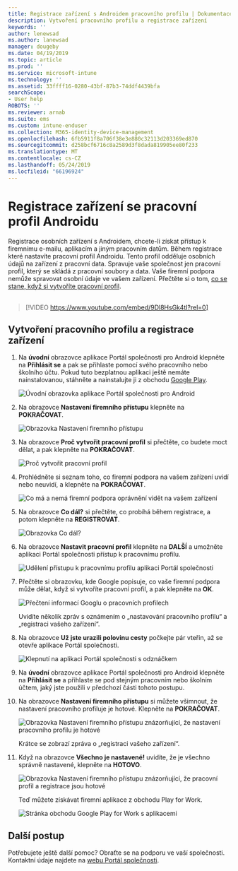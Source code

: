 ```yaml
---
title: Registrace zařízení s Androidem pracovního profilu | Dokumentace Microsoftu
description: Vytvoření pracovního profilu a registrace zařízení
keywords: ''
author: lenewsad
ms.author: lanewsad
manager: dougeby
ms.date: 04/19/2019
ms.topic: article
ms.prod: ''
ms.service: microsoft-intune
ms.technology: ''
ms.assetid: 33ffff16-0280-43bf-87b3-74ddf4439bfa
searchScope:
- User help
ROBOTS: ''
ms.reviewer: arnab
ms.suite: ems
ms.custom: intune-enduser
ms.collection: M365-identity-device-management
ms.openlocfilehash: 6fb5911f8a706f38e3e880c32113d203369ed870
ms.sourcegitcommit: d258bcf6716c8a2589d3f8dada819905ee80f233
ms.translationtype: MT
ms.contentlocale: cs-CZ
ms.lasthandoff: 05/24/2019
ms.locfileid: "66196924"
---
```

# <a name="enroll-device-with-android-work-profile"></a>Registrace zařízení se pracovní profil Androidu

Registrace osobních zařízení s Androidem, chcete-li získat přístup k firemnímu e-mailu, aplikacím a jiným pracovním datům. Během registrace které nastavíte pracovní profil Androidu. Tento profil odděluje osobních údajů na zařízení z pracovní data. Spravuje vaše společnost jen pracovní profil, který se skládá z pracovní soubory a data. Vaše firemní podpora nemůže spravovat osobní údaje ve vašem zařízení. Přečtěte si o tom, [co se stane, když si vytvoříte pracovní profil](what-happens-when-you-create-a-work-profile-android.md).  
</br>
> [!VIDEO https://www.youtube.com/embed/9Dl8HsGk4tI?rel=0]

## <a name="create-work-profile-and-enroll-device"></a>Vytvoření pracovního profilu a registrace zařízení

1.  Na **úvodní** obrazovce aplikace Portál společnosti pro Android klepněte na **Přihlásit se** a pak se přihlaste pomocí svého pracovního nebo školního účtu. Pokud tuto bezplatnou aplikaci ještě nemáte nainstalovanou, stáhněte a nainstalujte ji z obchodu [Google Play](https://play.google.com/store/apps/details?id=com.microsoft.windowsintune.companyportal).

    ![Úvodní obrazovka aplikace Portál společnosti pro Android](./media/and-enroll-0-welcome-screen.png)

2. Na obrazovce **Nastavení firemního přístupu** klepněte na **POKRAČOVAT**.

    ![Obrazovka Nastavení firemního přístupu](/intune/media/android_cp_enroll_01_1709_new.png)

3.  Na obrazovce **Proč vytvořit pracovní profil** si přečtěte, co budete moct dělat, a pak klepněte na **POKRAČOVAT**.

    ![Proč vytvořit pracovní profil](./media/andr-afw-why-create-a-work-profile.png)

4.  Prohlédněte si seznam toho, co firemní podpora na vašem zařízení uvidí nebo neuvidí, a klepněte na **POKRAČOVAT**.

    ![Co má a nemá firemní podpora oprávnění vidět na vašem zařízení](/intune/media/android_cp_enroll_02_after_1710.png)

5.  Na obrazovce **Co dál?** si přečtěte, co probíhá během registrace, a potom klepněte na **REGISTROVAT**.

    ![Obrazovka Co dál?](/intune/media/android_work_cp_enroll_03_after_1710.png)

6. Na obrazovce **Nastavit pracovní profil** klepněte na **DALŠÍ** a umožněte aplikaci Portál společnosti přístup k pracovnímu profilu.

    ![Udělení přístupu k pracovnímu profilu aplikaci Portál společnosti](./media/andr-afw-tap-next-to-set-up-work-profile.png)

7. Přečtěte si obrazovku, kde Google popisuje, co vaše firemní podpora může dělat, když si vytvoříte pracovní profil, a pak klepněte na **OK**.

    ![Přečtení informací Googlu o pracovních profilech](./media/andr-afw-google-screen-what-it-can-do.png)

    Uvidíte několik zpráv s oznámením o „nastavování pracovního profilu“ a „registraci vašeho zařízení“.

8. Na obrazovce **Už jste urazili polovinu cesty** počkejte pár vteřin, až se otevře aplikace Portál společnosti.

    ![Klepnutí na aplikaci Portál společnosti s odznáčkem](./media/andr-afw-tap-work-badged-company-portal-icon2.png)

9. Na **úvodní** obrazovce aplikace Portál společnosti pro Android klepněte na **Přihlásit se** a přihlaste se pod stejným pracovním nebo školním účtem, jaký jste použili v předchozí části tohoto postupu.

10. Na obrazovce **Nastavení firemního přístupu** si můžete všimnout, že nastavení pracovního profiluje je hotové. Klepněte na **POKRAČOVAT**.

    ![Obrazovka Nastavení firemního přístupu znázorňující, že nastavení pracovního profilu je hotové](./media/andr-afw-work-profile-now-set-up.png)

    Krátce se zobrazí zpráva o „registraci vašeho zařízení“.

11. Když na obrazovce **Všechno je nastavené!** uvidíte, že je všechno správně nastavené, klepněte na **HOTOVO**.

    ![Obrazovka Nastavení firemního přístupu znázorňující, že pracovní profil a registrace jsou hotové](/intune/media/android_work_cp_enroll_04_after_1710.png)

    Teď můžete získávat firemní aplikace z obchodu Play for Work.

    ![Stránka obchodu Google Play for Work s aplikacemi](./media/andr-afw-tap-work-play-store-icon.png)

## <a name="next-steps"></a>Další postup  

Potřebujete ještě další pomoc? Obraťte se na podporu ve vaší společnosti. Kontaktní údaje najdete na [webu Portál společnosti](https://go.microsoft.com/fwlink/?linkid=2010980).

